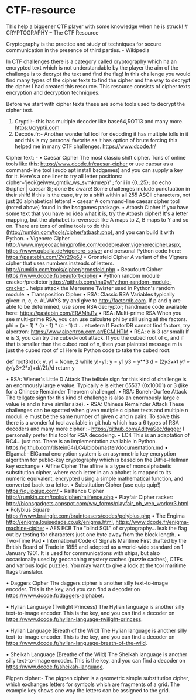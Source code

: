# CTF-resource
This help a biggener CTF player with some knowledge when he is struck! 
                         # CRYPTOGRAPHY – The CTF Resource

Cryptography is the practice and study of techniques for secure communication in the presence of third parties. - Wikipedia

In CTF challenges there is a category called cryptography which ha an encrypted text which is not understandable by the player the aim of the challenge is to decrypt the text and find the flag!
In this challenge you would find many types of the cipher texts to find the cipher and the way to decrypt the cipher I had created this resource. This resource consists of cipher texts encryption and decryption techniques.

Before we start with cipher texts these are some tools used to decrypt the cipher text.
1.	Cryptii:- this has multiple decoder like base64,ROT13 and many more. https://cryptii.com
2.	 Decode.fr:- Another wonderful tool for decoding it has multiple tolls in it and this is my personal favorite as it has option of brute forcing this helped me in many CTF challenges. https://www.dcode.fr/

Cipher text: -
•	Caesar Cipher
The most classic shift cipher. Tons of online tools like this: https://www.dcode.fr/caesar-cipher or use caesar as a command-line tool (sudo apt install bsdgames) and you can supply a key for it. Here's a one liner to try all letter positions:
 cipher='jeoi{geiwev_gmtliv_ws_svmkmrep}' ; for i in {0..25}; do echo $cipher | caesar $i; done
Be aware! Some challenges include punctuation in their shift! If this is the case, try to a shift within all 255 ASCII characters, not just 26 alphabetical letters!
•	caesar
A command-line caesar cipher tool (noted above) found in the bsdgames package.
•	Atbash Cipher
If you have some text that you have no idea what it is, try the Atbash cipher! It's a letter mapping, but the alphabet is reversed: like A maps to Z, B maps to Y and so on. There are tons of online tools to do this (http://rumkin.com/tools/cipher/atbash.php), and you can build it with Python.
•	Vigenere Cipher
http://www.mygeocachingprofile.com/codebreaker.vigenerecipher.aspx, https://www.guballa.de/vigenere-solver and personal Python code here: https://pastebin.com/2Vr29g6J
•	Gronsfeld Cipher
A variant of the Vignere cipher that uses numbers insteads of letters. http://rumkin.com/tools/cipher/gronsfeld.php
•	Beaufourt Cipher
https://www.dcode.fr/beaufort-cipher
•	Python random module cracker/predictor
https://github.com/tna0y/Python-random-module-cracker... helps attack the Mersenne Twister used in Python's random module.
•	Transposition Cipher
•	RSA: Classic RSA
Variables typically given: n, c, e. ALWAYS try and give to http://factordb.com. If p and q are able to be determined, use some RSA decryptor; handmade code available here: https://pastebin.com/ERAMhJ1v
•	RSA: Multi-prime RSA
When you see multi-prime RSA, you can use calculate phi by still using all the factors.
phi = (a - 1) * (b - 1) * (c - 1)    # ... etcetera
If FactorDB cannot find factors, try alpertron: https://www.alpertron.com.ar/ECM.HTM
•	RSA: e is 3 (or small)
If e is 3, you can try the cubed-root attack. If you the cubed root of c, and if that is smaller than the cubed root of n, then your plaintext message m is just the cubed root of c! Here is Python code to take the cubed root:



def root3rd(x):
    y, y1 = None, 2
    while y!=y1:
        y = y1
        y3 = y**3
        d = (2*y3+x)
        y1 = (y*(y3+2*x)+d//2)//d
    return y 
    
•	RSA: Wiener's Little D Attack
The telltale sign for this kind of challenge is an enormously large e value. Typically e is either 65537 (0x10001) or 3 (like for a Chinese Remainder Theorem challenge). 
•	RSA: Boneh-Durfee Attack The tellgate sign for this kind of challenge is also an enormously large e value (e and n have similar size). 
•	RSA: Chinese Remainder Attack These challenges can be spotted when given mutiple c cipher texts and multiple n moduli. e must be the same number of given c and n pairs.
To solve this there is a wonderful tool available in git hub which has a 6 types of RSA decoders and many more cipher :- https://github.com/AdityaSec/dagger
I personally prefer this tool for RSA decodeing.
•	LC4
This is an adaptation of RC4... just not. There is an implementation available in Python. https://github.com/dstein64/LC4/blob/master/documentation.md
•	Elgamal:-
ElGamal encryption system is an asymmetric key encryption algorithm for public-key cryptography which is based on the Diffie–Hellman key exchange
•	Affine Cipher
The affine is a type of monoalphabetic substitution cipher, where each letter in an alphabet is mapped to its numeric equivalent, encrypted using a simple mathematical function, and converted back to a letter.
•	Substitution Cipher (use quip quip!)
https://quipqiup.com/
•	Railfence Cipher
http://rumkin.com/tools/cipher/railfence.php
•	Playfair Cipher
racker: http://bionsgadgets.appspot.com/ww_forms/playfair_ph_web_worker3.html
•	Polybius Square
https://www.braingle.com/brainteasers/codes/polybius.php
•	The Engima
http://enigma.louisedade.co.uk/enigma.html, https://www.dcode.fr/enigma-machine-cipher
•	AES ECB
The "blind SQL" of cryptography... leak the flag out by testing for characters just one byte away from the block length.
•	Two-Time Pad
•	International Code of Signals Maritime
First drafted by the British Board of Trade in 1855 and adopted as a world-wide standard on 1 January 1901. It is used for communications with ships, but also occasionally used by geocaching mystery caches (puzzle caches), CTFs and various logic puzzles. You may want to give a look at the tool maritime flags translator.
 







•	Daggers Cipher
The daggers cipher is another silly text-to-image encoder. This is the key, and you can find a decoder on https://www.dcode.fr/daggers-alphabet.
 
•	Hylian Language (Twilight Princess)
The Hylian language is another silly text-to-image encoder. This is the key, and you can find a decoder on https://www.dcode.fr/hylian-language-twilight-princess.
 
•	Hylian Language (Breath of the Wild)
The Hylian language is another silly text-to-image encoder. This is the key, and you can find a decoder on https://www.dcode.fr/hylian-language-breath-of-the-wild.
 
•	Sheikah Language (Breathe of the Wild)
The Sheikah language is another silly text-to-image encoder. This is the key, and you can find a decoder on https://www.dcode.fr/sheikah-language.
  

Pigpen cipher:-
The pigpen cipher is a geometric simple substitution cipher, which exchanges letters for symbols which are fragments of a grid. The example key shows one way the letters can be assigned to the grid.
 


